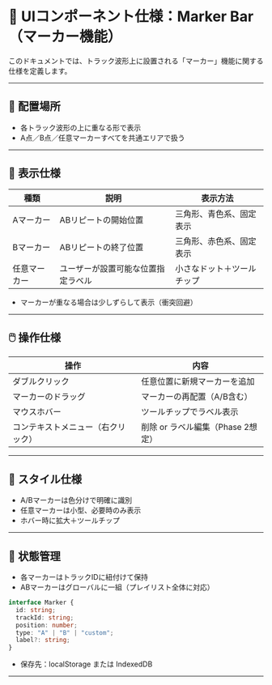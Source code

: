 # 📍 UIコンポーネント仕様：Marker Bar（マーカー機能）

このドキュメントでは、トラック波形上に設置される「マーカー」機能に関する仕様を定義します。

---

## 🧩 配置場所

* 各トラック波形の上に重なる形で表示
* A点／B点／任意マーカーすべてを共通エリアで扱う

---

## 🧷 表示仕様

| 種類     | 説明                | 表示方法          |
| ------ | ----------------- | ------------- |
| Aマーカー  | ABリピートの開始位置       | 三角形、青色系、固定表示  |
| Bマーカー  | ABリピートの終了位置       | 三角形、赤色系、固定表示  |
| 任意マーカー | ユーザーが設置可能な位置指定ラベル | 小さなドット＋ツールチップ |

* マーカーが重なる場合は少しずらして表示（衝突回避）

---

## 🖱️ 操作仕様

| 操作                | 内容                     |
| ----------------- | ---------------------- |
| ダブルクリック           | 任意位置に新規マーカーを追加         |
| マーカーのドラッグ         | マーカーの再配置（A/B含む）        |
| マウスホバー            | ツールチップでラベル表示           |
| コンテキストメニュー（右クリック） | 削除 or ラベル編集（Phase 2想定） |

---

## 🎨 スタイル仕様

* A/Bマーカーは色分けで明確に識別
* 任意マーカーは小型、必要時のみ表示
* ホバー時に拡大＋ツールチップ

---

## 🧠 状態管理

* 各マーカーはトラックIDに紐付けて保持
* ABマーカーはグローバルに一組（プレイリスト全体に対応）

```ts
interface Marker {
  id: string;
  trackId: string;
  position: number;
  type: "A" | "B" | "custom";
  label?: string;
}
```

* 保存先：localStorage または IndexedDB

---